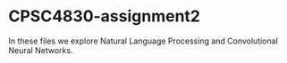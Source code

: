 # CPSC4830-assignment2
In these files we explore Natural Language Processing and Convolutional Neural Networks.
